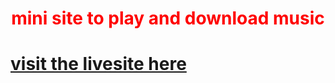 <h1 style="text-align:center;color:red"> mini site to play and download music</h1>
<h1><a href="https://newappmusicdownload.herokuapp.com">visit the livesite here</a></h1>

